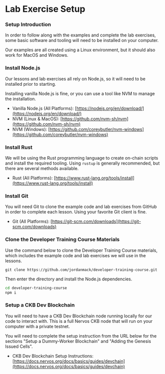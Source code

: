 # Lab Exercise Setup

### Setup Introduction

In order to follow along with the examples and complete the lab exercises, some basic software and tooling will need to be installed on your computer.

Our examples are all created using a Linux environment, but it should also work for MacOS and Windows.

### Install Node.js

Our lessons and lab exercises all rely on Node.js, so it will need to be installed prior to starting.

Installing vanilla Node.js is fine, or you can use a tool like NVM to manage the installation.

* Vanilla Node.js \(All Platforms\): [https://nodejs.org/en/download/](https://nodejs.org/en/download/)
* NVM \(Linux & MacOS\): [https://github.com/nvm-sh/nvm](https://github.com/nvm-sh/nvm)
* NVM \(Windows\): [https://github.com/coreybutler/nvm-windows](https://github.com/coreybutler/nvm-windows) 

### Install Rust

We will be using the Rust programming language to create on-chain scripts and install the required tooling. Using `rustup` is generally recommended, but there are several methods available.

* Rust \(All Platforms\): [https://www.rust-lang.org/tools/install](https://www.rust-lang.org/tools/install)

### Install Git

You will need Git to clone the example code and lab exercises from GitHub in order to complete each lesson. Using your favorite Git client is fine.

* Git \(All Platforms\): [https://git-scm.com/downloads](https://git-scm.com/downloads)

### Clone the Developer Training Course Materials

Use the command below to clone the Developer Training Course materials, which includes the example code and lab exercises we will use in the lessons.

```text
git clone https://github.com/jordanmack/developer-training-course.git
```

Then enter the directory and install the Node.js dependencies.

```bash
cd developer-training-course
npm i
```

### Setup a CKB Dev Blockchain

You will need to have a CKB Dev Blockchain node running locally for our code to interact with. This is a full Nervos CKB node that will run on your computer with a private testnet.

You will need to complete the setup instruction from the URL below for the sections "Setup a Dummy-Worker Blockchain" and "Adding the Genesis Issued Cells".

* CKB Dev Blockchain Setup Instructions: [https://docs.nervos.org/docs/basics/guides/devchain](https://docs.nervos.org/docs/basics/guides/devchain)

